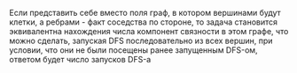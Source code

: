 Если представить себе вместо поля граф, в котором вершинами будут клетки, а ребрами - факт соседства по стороне, то задача становится эквивалентна нахождения числа компонент связности в этом графе, что можно сделать, запуская DFS последовательно из всех вершин, при условии, что они не были посещены ранее запущенным DFS-ом, ответом будет число запусков DFS-а
